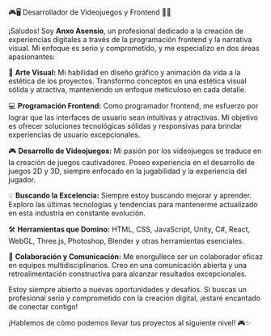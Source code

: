 🎮🖥️ Desarrollador de Videojuegos y Frontend 🚀🎨

¡Saludos! Soy **Anxo Asensio**, un profesional dedicado a la creación de experiencias digitales a través de la programación frontend y la narrativa visual. Mi enfoque es serio y comprometido, y me especializo en dos áreas apasionantes:

🎨 **Arte Visual:** Mi habilidad en diseño gráfico y animación da vida a la estética de los proyectos. Transformo conceptos en una estética visual sólida y atractiva, manteniendo un enfoque meticuloso en cada detalle.

💻 **Programación Frontend:** Como programador frontend, me esfuerzo por lograr que las interfaces de usuario sean intuitivas y atractivas. Mi objetivo es ofrecer soluciones tecnológicas sólidas y responsivas para brindar experiencias de usuario excepcionales.

🎮 **Desarrollo de Videojuegos:** Mi pasión por los videojuegos se traduce en la creación de juegos cautivadores. Poseo experiencia en el desarrollo de juegos 2D y 3D, siempre enfocado en la jugabilidad y la experiencia del jugador.

💡 **Buscando la Excelencia:** Siempre estoy buscando mejorar y aprender. Exploro las últimas tecnologías y tendencias para mantenerme actualizado en esta industria en constante evolución.

🛠️ **Herramientas que Domino:** HTML, CSS, JavaScript, Unity, C#, React, WebGL, Three.js, Photoshop, Blender y otras herramientas esenciales.

💬 **Colaboración y Comunicación:** Me enorgullece ser un colaborador eficaz en equipos multidisciplinarios. Creo en una comunicación abierta y una retroalimentación constructiva para alcanzar resultados excepcionales.

Estoy siempre abierto a nuevas oportunidades y desafíos. Si buscas un profesional serio y comprometido con la creación digital, ¡estaré encantado de conectar contigo!

¡Hablemos de cómo podemos llevar tus proyectos al siguiente nivel! 🎮✨
